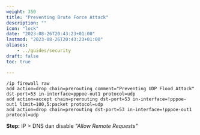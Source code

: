 ```yaml
---
weight: 350
title: "Preventing Brute Force Attack"
description: ""
icon: "lock"
date: "2023-08-26T20:43:23+01:00"
lastmod: "2023-08-26T20:43:23+01:00"
aliases:
    - ../guides/security
draft: false
toc: true

---
```


```
/ip firewall raw
add action=drop chain=prerouting comment="Preventing UDP Flood Attack" dst-port=53 in-interface=pppoe-out1 protocol=udp
add action=accept chain=prerouting dst-port=53 in-interface=!pppoe-out1 limit=100,5:packet protocol=udp
add action=drop chain=prerouting dst-port=53 in-interface=!pppoe-out1 protocol=udp
```

**Step:** IP > DNS dan disable *"Allow Remote Requests"*
